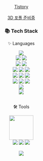 
<div align="center">
	<a href="https://sj-404.tistory.com/">Tistory</a>
	<br/><br/>
	<a href="https://sungjun1234.github.io/">3D 포폴 준비중</a>
	<h3>📚 Tech Stack</h3>
	<p>✨ Languages</p>
</div>
<div align="center">
	<img src="https://img.shields.io/badge/ReactNative-blue?style=flat&logo=react&logoColor=white" />
	<br>
	<img src="https://img.shields.io/badge/Three.js-black?style=flat&logo=three.js&logoColor=white" />
    	<img src="https://img.shields.io/badge/Paper.js-F56040?style=flat&logo=Paper.js&logoColor=white" />
	<br>
	<img src="https://img.shields.io/badge/PHP-777BB4?style=flat&logo=PHP&logoColor=white" />
    	<img src="https://img.shields.io/badge/CodeIgniter-EF4223?style=flat&logo=CodeIgniter&logoColor=white" />
	<br>
	<img src="https://img.shields.io/badge/Java-007396?style=flat&logo=Conda-Forge&logoColor=white" />
	<img src="https://img.shields.io/badge/jQuery-0769AD?style=flat&logo=jQuery&logoColor=white" />
	<img src="https://img.shields.io/badge/React-61DAFB?style=flat&logo=React&logoColor=white" />
	<br>
	<img src="https://img.shields.io/badge/HTML5-E34F26?style=flat&logo=HTML5&logoColor=white" />
	<img src="https://img.shields.io/badge/CSS3-1572B6?style=flat&logo=CSS3&logoColor=white" />
	<img src="https://img.shields.io/badge/JavaScript-F7DF1E?style=flat&logo=JavaScript&logoColor=white" />
	<br>
	<img src="https://img.shields.io/badge/Oracle%20SQL-F80000?style=flat&logo=Oracle&logoColor=white" />
	<img src="https://img.shields.io/badge/MySQL-4479A1?style=flat&logo=MySQL&logoColor=white" />
	<img src="https://img.shields.io/badge/MariaDB-003545?style=flat&logo=MariaDB&logoColor=white" />
	<br>
	<img src="https://img.shields.io/badge/Node.js-339933?style=flat&logo=Node.js&logoColor=white" />
	<br>
	<img src="https://img.shields.io/badge/XAMPP-F37623?style=flat&logo=XAMPP&logoColor=white" />
</div>
<br>
<div align="center">
	<p>🛠 Tools</p>
</div>
<div  align="center">
	<a href="https://openai.com/" target="_blank"><img height="80" src="https://img.shields.io/badge/ChatGPT-16C2D4?style=flat&logo=OpenAI&logoColor=white"></a>
	<br>
	<img src="https://img.shields.io/badge/Eclipse%20IDE-2C2255?style=flat&logo=EclipseIDE&logoColor=white" />
	<img src="https://img.shields.io/badge/Visual%20Studio%20Code-007ACC?style=flat&logo=VisualStudioCode&logoColor=white" />
	<img src="https://img.shields.io/badge/GitHub-181717?style=flat&logo=GitHub&logoColor=white" />
	
	
	
</div>
<br>
<div align="center">
	<img src="https://github-readme-stats.vercel.app/api/top-langs/?username=SUNGJUN1234" />
</div>
